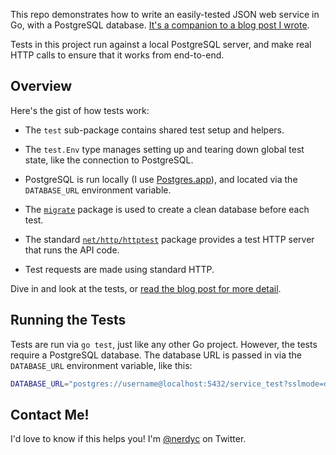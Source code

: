 This repo demonstrates how to write an easily-tested JSON web service in
Go, with a PostgreSQL database. [It's a companion to a blog post I wrote](http://nerdyc.com/blog/2016/06/16/testing-web-apps-end-to-end-in-go/).

Tests in this project run against a local PostgreSQL server, and make
real HTTP calls to ensure that it works from end-to-end.

## Overview

Here's the gist of how tests work:

* The `test` sub-package contains shared test setup and helpers.

* The `test.Env` type manages setting up and tearing down global test state, like the connection to PostgreSQL.

* PostgreSQL is run locally (I use [Postgres.app](http://postgresapp.com)), and located via the `DATABASE_URL` environment variable.

* The [`migrate`](https://github.com/mattes/migrate) package is used to create a clean database before each test.

* The standard [`net/http/httptest`](https://golang.org/pkg/net/http/httptest/) package provides a test HTTP server that runs the API code.

* Test requests are made using standard HTTP.

Dive in and look at the tests, or [read the blog post for more detail](http://nerdyc.com/blog/2016/06/16/testing-web-apps-end-to-end-in-go/).
 
## Running the Tests

Tests are run via `go test`, just like any other Go project. However, the tests require a PostgreSQL database. The database URL is passed in via the `DATABASE_URL` environment variable, like this:

```bash
DATABASE_URL="postgres://username@localhost:5432/service_test?sslmode=disable" go test
```

## Contact Me!

I'd love to know if this helps you! I'm [@nerdyc](https://twitter.com/nerdyc) on Twitter.